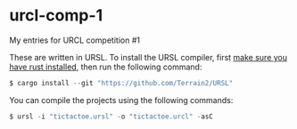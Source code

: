 # urcl-comp-1
My entries for URCL competition #1

These are written in URSL. To install the URSL compiler, first [make sure you have rust installed](https://rustup.rs), then run the following command:

```ps1
$ cargo install --git "https://github.com/Terrain2/URSL"
```

You can compile the projects using the following commands:

```ps1
$ ursl -i "tictactoe.ursl" -o "tictactoe.urcl" -asC
```